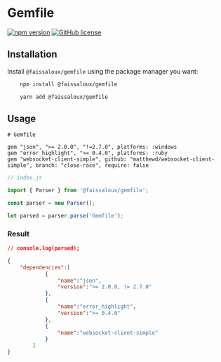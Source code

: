 # Gemfile

[![npm version](https://badge.fury.io/js/@faissaloux%2Fgemfile.svg)](https://badge.fury.io/js/@faissaloux%2Fgemfile) [![GitHub license](https://img.shields.io/badge/license-MIT-blue.svg)](https://github.com/faissaloux/gemfile/blob/main/LICENSE)

## Installation
Install `@faissaloux/gemfile` using the package manager you want:

```bash
    npm install @faissaloux/gemfile
```
```bash
    yarn add @faissaloux/gemfile
```

## Usage

```Gemfile
# Gemfile

gem "json", ">= 2.0.0", "!=2.7.0", platforms: :windows
gem "error_highlight", ">= 0.4.0", platforms: :ruby
gem "websocket-client-simple", github: "matthewd/websocket-client-simple", branch: "close-race", require: false
```

```js
// index.js

import { Parser } from '@faissaloux/gemfile';

const parser = new Parser();

let parsed = parser.parse('Gemfile');
```

### Result

```json
// console.log(parsed);

{
    "dependencies":[
            {
                "name":"json",
                "version":">= 2.0.0, != 2.7.0"
            },
            {
                "name":"error_highlight",
                "version":">= 0.4.0"
            },
            {
                "name":"websocket-client-simple"
            }
        ]
}
```
